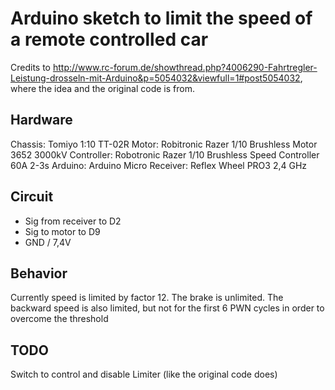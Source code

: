 # Arduino sketch to limit the speed of a remote controlled car

Credits to http://www.rc-forum.de/showthread.php?4006290-Fahrtregler-Leistung-drosseln-mit-Arduino&p=5054032&viewfull=1#post5054032, where the idea and the original code is from.

## Hardware

Chassis: Tomiyo 1:10 TT-02R 
Motor: Robitronic Razer 1/10 Brushless Motor 3652 3000kV
Controller: Robotronic Razer 1/10 Brushless Speed Controller 60A 2-3s
Arduino: Arduino Micro
Receiver: Reflex Wheel PRO3 2,4 GHz 

## Circuit

 * Sig from receiver to D2
 * Sig to motor to D9
 * GND / 7,4V

## Behavior

Currently speed is limited by factor 12.
The brake is unlimited.
The backward speed is also limited, but not for the first 6 PWN cycles in order to overcome the threshold

## TODO 
Switch to control and disable Limiter (like the original code does)
